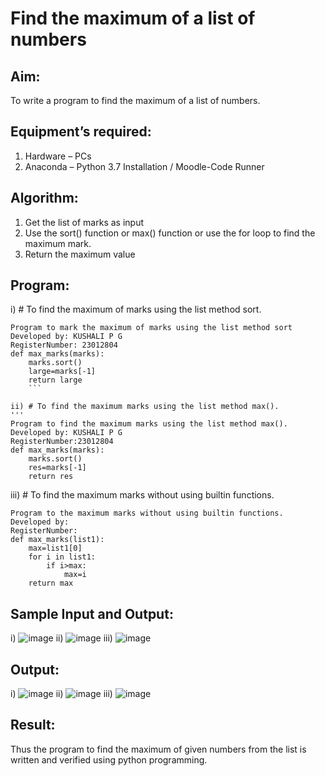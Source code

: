 # Find the maximum of a list of numbers
## Aim:
To write a program to find the maximum of a list of numbers.
## Equipment’s required:
1.	Hardware – PCs
2.	Anaconda – Python 3.7 Installation / Moodle-Code Runner
## Algorithm:
1.	Get the list of marks as input
2.	Use the sort() function or max() function or use the for loop to find the maximum mark.
3.	Return the maximum value
## Program:

i)	# To find the maximum of marks using the list method sort.
``` 
Program to mark the maximum of marks using the list method sort
Developed by: KUSHALI P G
RegisterNumber: 23012804
def max_marks(marks):
    marks.sort()
    large=marks[-1]
    return large
    ```

ii)	# To find the maximum marks using the list method max().
''' 
Program to find the maximum marks using the list method max().
Developed by: KUSHALI P G
RegisterNumber:23012804 
def max_marks(marks):
    marks.sort()
    res=marks[-1]
    return res
```

iii) # To find the maximum marks without using builtin functions.
``` 
Program to the maximum marks without using builtin functions.
Developed by: 
RegisterNumber: 
def max_marks(list1):
    max=list1[0]
    for i in list1:
        if i>max:
            max=i
    return max

```
## Sample Input and Output:
i)
![image](https://github.com/KUSHALI104/FindMaximum/assets/150231135/7b4ff867-30bd-4333-a0fe-54d7a4c7da58)
ii)
![image](https://github.com/KUSHALI104/FindMaximum/assets/150231135/907dbabc-0dc6-4a3d-bf8b-74e8208925ca)
iii)
![image](https://github.com/KUSHALI104/FindMaximum/assets/150231135/4b044a27-ec27-4b2c-b078-6d86c5d20699)

## Output:
i)
![image](https://github.com/KUSHALI104/FindMaximum/assets/150231135/68af8841-e7b9-4f1e-8558-92ccd7292c05)
ii)
![image](https://github.com/KUSHALI104/FindMaximum/assets/150231135/eacaf573-2da5-493b-b79d-2c89a73049d4)
iii)
![image](https://github.com/KUSHALI104/FindMaximum/assets/150231135/e40857f4-27b9-4b4e-915d-bc7a9b538ed1)




## Result:
Thus the program to find the maximum of given numbers from the list is written and verified using python programming.
